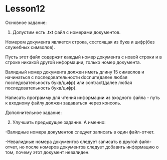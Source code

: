# Lesson12
Основное задание:
1. Допустим есть .txt файл с номерами документов.

Номером документа является строка, состоящая из букв и цифр(без служебных символов). 

Пусть этот файл содержит каждый номер документа с новой строки и в строке никакой другой информации, только номер документа.

Валидный номер документа должен иметь длину 15 символов и начинаться с последовательности docnum(далее любая последовательность букв/цифр) или contract(далее любая последовательность букв/цифр). 

Написать программу для чтения информации из входного файла - путь к входному файлу должен задаваться через консоль.

Дополнительное задание:

2. Улучшить предыдущее задание. А именно:

-Валидные номера документов следует записать в один файл-отчет.

-Невалидные номера документов следует записать в другой файл-отчет, но после номеров документов следует добавить информацию о том, почему этот документ невалиден.
